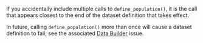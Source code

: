 If you accidentally include multiple calls to `define_population()`, it is the call that appears closest to the end of the dataset definition
that takes effect.

In future, calling `define_population()` more than once will cause a dataset definition to fail;
see the associated [Data Builder](https://github.com/opensafely-core/databuilder/issues/775) issue.

